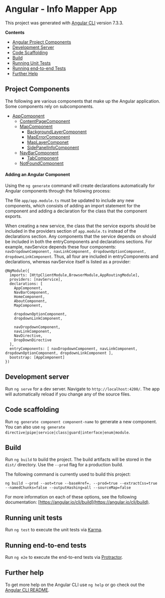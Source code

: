 # Angular - Info Mapper App

This project was generated with [Angular CLI](https://github.com/angular/angular-cli) version 7.3.3.

**Contents** 

* [Angular Project Components](#project-components)
* [Development Server](#development-server)
* [Code Scaffolding](#code-scaffolding)
* [Build](#build)
* [Running Unit Tests](#running-unit-tests)
* [Running end-to-end Tests](#running-end-to-end-tests)
* [Further Help](#further-help)


## Project Components

The following are various components that make up the Angular application. Some components rely on subcomponents.

* [AppComponent](src/app/README.md)
  * [ContentPageComponent](src/app/content-page/README.md)
  * [MapComponent](src/app/map-components/README.md) 
    * [BackgroundLayerComponent](src/app/map-components/background-layer-control/README.md)
    * [MapErrorComponent](src/app/map-components/map-error/README.md)
    * [MapLayerComponet](src/app/map-components/map-layer-control/README.md)
    * [SidePanelInfoComponent](src/app/map-components/sidepanel-info/README.md)
  * [NavBarComponent](src/app/nav-bar/README.md)
    * [TabComponent](src/app/nav-bar/tab/README.md)
  * [NotFoundComponent](src/app/not-found/README.md)

#### Adding an Angular Component

Using the `ng generate` command will create declarations automatically for Angular components through the following process:

The file `app/app.module.ts` must be updated to include any new components, which consists of adding an import statement for the component and adding a declaration for the class that the component exports.  

When creating a new service, the class that the service exports should be included in the providers section of `app.module.ts` instead of the declarations section.  Any components that the service depends on should be included in both the entryComponents and declarations sections.  For example, navService depends these four components: `navDropdownComponent, navLinkComponent, dropdownOptionComponent, dropdownLinkComponent`.  Thus, all four are included in entryComponents and declarations, whereas navService itself is listed as a provider:

```
@NgModule({
  imports: [HttpClientModule,BrowserModule,AppRoutingModule],
  providers: [navService],
  declarations: [
    AppComponent,
    NavBarComponent,
    HomeComponent,
    AboutComponent,
    MapComponent,

    dropdownOptionComponent,
    dropdownLinkComponent,

    navDropdownComponent,
    navLinkComponent,
    NavDirective,
    DropDownDirective
  ],
  entryComponents: [ navDropdownComponent, navLinkComponent, dropdownOptionComponent, dropdownLinkComponent ],
  bootstrap: [AppComponent]
})
```

## Development server

Run `ng serve` for a dev server. Navigate to `http://localhost:4200/`. The app will automatically reload if you change any of the source files.

## Code scaffolding

Run `ng generate component component-name` to generate a new component. You can also use `ng generate directive|pipe|service|class|guard|interface|enum|module`.

## Build

Run `ng build` to build the project. The build artifacts will be stored in the `dist/` directory. Use the `--prod` flag for a production build.

The following command is currently used to build this project:

`ng build --prod --aot=true --baseHref=. --prod=true --extractCss=true --namedChunks=false --outputHashing=all --sourceMap=false
`

For more information on each of these options, see the following documentation: [https://angular.io/cli/build](https://angular.io/cli/build).

## Running unit tests

Run `ng test` to execute the unit tests via [Karma](https://karma-runner.github.io).

## Running end-to-end tests

Run `ng e2e` to execute the end-to-end tests via [Protractor](http://www.protractortest.org/).

## Further help

To get more help on the Angular CLI use `ng help` or go check out the [Angular CLI README](https://github.com/angular/angular-cli/blob/master/README.md).

